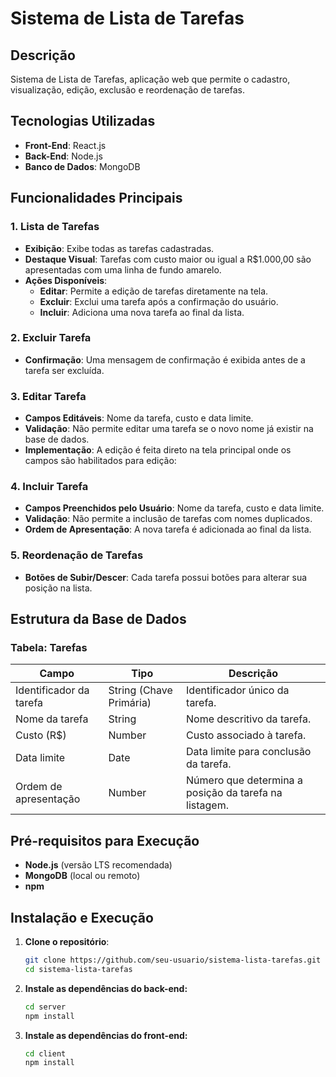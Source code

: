 # Sistema de Lista de Tarefas

## Descrição

Sistema de Lista de Tarefas, aplicação web que permite o cadastro, visualização, edição, exclusão e reordenação de tarefas.

## Tecnologias Utilizadas

- **Front-End**: React.js
- **Back-End**: Node.js
- **Banco de Dados**: MongoDB

## Funcionalidades Principais

### 1. Lista de Tarefas

- **Exibição**: Exibe todas as tarefas cadastradas.
- **Destaque Visual**: Tarefas com custo maior ou igual a R$1.000,00 são apresentadas com uma linha de fundo amarelo.
- **Ações Disponíveis**:
  - **Editar**: Permite a edição de tarefas diretamente na tela.
  - **Excluir**: Exclui uma tarefa após a confirmação do usuário.
  - **Incluir**: Adiciona uma nova tarefa ao final da lista.

### 2. Excluir Tarefa

- **Confirmação**: Uma mensagem de confirmação é exibida antes de a tarefa ser excluída.

### 3. Editar Tarefa

- **Campos Editáveis**: Nome da tarefa, custo e data limite.
- **Validação**: Não permite editar uma tarefa se o novo nome já existir na base de dados.
- **Implementação**: A edição é feita direto na tela principal onde os campos são habilitados para edição:

### 4. Incluir Tarefa

- **Campos Preenchidos pelo Usuário**: Nome da tarefa, custo e data limite.
- **Validação**: Não permite a inclusão de tarefas com nomes duplicados.
- **Ordem de Apresentação**: A nova tarefa é adicionada ao final da lista.

### 5. Reordenação de Tarefas

- **Botões de Subir/Descer**: Cada tarefa possui botões para alterar sua posição na lista.

## Estrutura da Base de Dados

### Tabela: Tarefas

| Campo                   | Tipo                    | Descrição                                             |
| ----------------------- | ----------------------- | ----------------------------------------------------- |
| Identificador da tarefa | String (Chave Primária) | Identificador único da tarefa.                        |
| Nome da tarefa          | String                  | Nome descritivo da tarefa.                            |
| Custo (R$)              | Number                  | Custo associado à tarefa.                             |
| Data limite             | Date                    | Data limite para conclusão da tarefa.                 |
| Ordem de apresentação   | Number                  | Número que determina a posição da tarefa na listagem. |

## Pré-requisitos para Execução

- **Node.js** (versão LTS recomendada)
- **MongoDB** (local ou remoto)
- **npm**

## Instalação e Execução

1. **Clone o repositório**:
   ```bash
   git clone https://github.com/seu-usuario/sistema-lista-tarefas.git
   cd sistema-lista-tarefas
   ```
2. **Instale as dependências do back-end:**
   ```bash
   cd server
   npm install
   ```
3. **Instale as dependências do front-end:**
   ```bash
   cd client
   npm install
   ```
